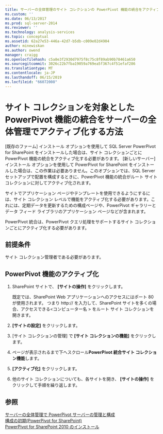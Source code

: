 ```yaml
---
title: サーバーの全体管理のサイト コレクションの PowerPivot 機能の統合をアクティブ化 |Microsoft Docs
ms.custom: ''
ms.date: 06/13/2017
ms.prod: sql-server-2014
ms.reviewer: ''
ms.technology: analysis-services
ms.topic: conceptual
ms.assetid: 62a27e53-446a-42d7-b5db-c009e02d4904
author: minewiskan
ms.author: owend
manager: craigg
ms.openlocfilehash: c5a8e3f2930d7975f8c75c8f89ab90b78461a650
ms.sourcegitcommit: 3026c22b7fba19059a769ea5f367c4f51efaf286
ms.translationtype: MT
ms.contentlocale: ja-JP
ms.lasthandoff: 06/15/2019
ms.locfileid: "66072008"
---
```

# <a name="activate-powerpivot-feature-integration-for-site-collections-in-central-administration"></a>サイト コレクションを対象とした PowerPivot 機能の統合をサーバーの全体管理でアクティブ化する方法
  [既存のファーム] インストール オプションを使用して SQL Server PowerPivot for SharePoint をインストールした場合は、サイト コレクションごとに PowerPivot 機能の統合をアクティブ化する必要があります。 [新しいサーバー] インストール オプションを使用して PowerPivot for SharePoint をインストールした場合は、この作業は必要ありません。このオプションでは、SQL Server セットアップで配置を構成するときに、PowerPivot 機能の統合がルート サイト コレクションに対してアクティブ化されます。  
  
 サイトでアプリケーション ページやテンプレートを使用できるようにするには、サイト コレクション レベルで機能をアクティブ化する必要があります。これには、定期データを更新するための構成ページや、PowerPivot ギャラリーとデータ フィード ライブラリのアプリケーション ページなどが含まれます。  
  
 PowerPivot 統合は、PowerPivot クエリ処理をサポートするサイト コレクションごとにアクティブ化する必要があります。  
  
## <a name="prerequisites"></a>前提条件  
 サイト コレクション管理者である必要があります。  
  
## <a name="activate-powerpivot-features"></a>PowerPivot 機能のアクティブ化  
  
1.  SharePoint サイトで、 **[サイトの操作]** をクリックします。  
  
     既定では、SharePoint Web アプリケーションへのアクセスにはポート 80 が使用されます。 つまり http:// を入力して、SharePoint サイトを多くの場合、アクセスできる\<コンピューター名 > をルート サイト コレクションを開きます。  
  
2.  **[サイトの設定]** をクリックします。  
  
3.  [サイト コレクションの管理] で **[サイト コレクションの機能]** をクリックします。  
  
4.  ページが表示されるまで下へスクロール**PowerPivot 統合サイト コレクション機能**します。  
  
5.  **[アクティブ化]** をクリックします。  
  
6.  他のサイト コレクションについても、各サイトを開き、 **[サイトの操作]** をクリックして手順を繰り返します。  
  
## <a name="see-also"></a>参照  
 [サーバーの全体管理で PowerPivot サーバーの管理と構成](power-pivot-server-administration-and-configuration-in-central-administration.md)   
 [構成の初期&#40;PowerPivot for SharePoint&#41;](../../sql-server/install/initial-configuration-powerpivot-for-sharepoint.md)   
 [PowerPivot for SharePoint 2010 のインストール](../../sql-server/install/powerpivot-for-sharepoint-2010-installation.md)  
  
  
